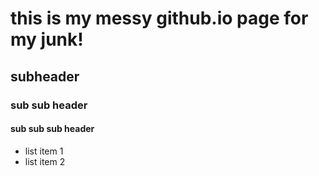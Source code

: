 # this is my messy github.io page for my junk!

## subheader

### sub sub header

#### sub sub sub header

* list item 1
* list item 2